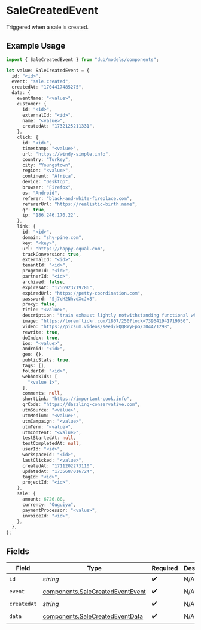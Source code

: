# SaleCreatedEvent

Triggered when a sale is created.

## Example Usage

```typescript
import { SaleCreatedEvent } from "dub/models/components";

let value: SaleCreatedEvent = {
  id: "<id>",
  event: "sale.created",
  createdAt: "1704417485275",
  data: {
    eventName: "<value>",
    customer: {
      id: "<id>",
      externalId: "<id>",
      name: "<value>",
      createdAt: "1732125211331",
    },
    click: {
      id: "<id>",
      timestamp: "<value>",
      url: "https://windy-simple.info",
      country: "Turkey",
      city: "Youngstown",
      region: "<value>",
      continent: "Africa",
      device: "Desktop",
      browser: "Firefox",
      os: "Android",
      referer: "black-and-white-fireplace.com",
      refererUrl: "https://realistic-birth.name",
      qr: true,
      ip: "186.246.170.22",
    },
    link: {
      id: "<id>",
      domain: "shy-pine.com",
      key: "<key>",
      url: "https://happy-equal.com",
      trackConversion: true,
      externalId: "<id>",
      tenantId: "<id>",
      programId: "<id>",
      partnerId: "<id>",
      archived: false,
      expiresAt: "1756923719786",
      expiredUrl: "https://petty-coordination.com",
      password: "Sj7cH2NhvdXcJx8",
      proxy: false,
      title: "<value>",
      description: "train exhaust lightly notwithstanding functional whether",
      image: "https://loremflickr.com/1807/250?lock=739641941719050",
      video: "https://picsum.videos/seed/kQQ8WyEpG/3044/1298",
      rewrite: true,
      doIndex: true,
      ios: "<value>",
      android: "<id>",
      geo: {},
      publicStats: true,
      tags: [],
      folderId: "<id>",
      webhookIds: [
        "<value 1>",
      ],
      comments: null,
      shortLink: "https://important-cook.info",
      qrCode: "https://dazzling-conservative.com",
      utmSource: "<value>",
      utmMedium: "<value>",
      utmCampaign: "<value>",
      utmTerm: "<value>",
      utmContent: "<value>",
      testStartedAt: null,
      testCompletedAt: null,
      userId: "<id>",
      workspaceId: "<id>",
      lastClicked: "<value>",
      createdAt: "1711202273110",
      updatedAt: "1735687016724",
      tagId: "<id>",
      projectId: "<id>",
    },
    sale: {
      amount: 6726.88,
      currency: "Ouguiya",
      paymentProcessor: "<value>",
      invoiceId: "<id>",
    },
  },
};
```

## Fields

| Field                                                                                | Type                                                                                 | Required                                                                             | Description                                                                          |
| ------------------------------------------------------------------------------------ | ------------------------------------------------------------------------------------ | ------------------------------------------------------------------------------------ | ------------------------------------------------------------------------------------ |
| `id`                                                                                 | *string*                                                                             | :heavy_check_mark:                                                                   | N/A                                                                                  |
| `event`                                                                              | [components.SaleCreatedEventEvent](../../models/components/salecreatedeventevent.md) | :heavy_check_mark:                                                                   | N/A                                                                                  |
| `createdAt`                                                                          | *string*                                                                             | :heavy_check_mark:                                                                   | N/A                                                                                  |
| `data`                                                                               | [components.SaleCreatedEventData](../../models/components/salecreatedeventdata.md)   | :heavy_check_mark:                                                                   | N/A                                                                                  |
